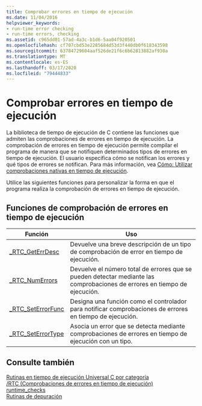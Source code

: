 ```yaml
---
title: Comprobar errores en tiempo de ejecución
ms.date: 11/04/2016
helpviewer_keywords:
- run-time error checking
- run-time errors, checking
ms.assetid: c965dd01-57ad-4a3c-b1d6-5aa04f920501
ms.openlocfilehash: cf707cbd53e2285684d53d3f440db0f618343598
ms.sourcegitcommit: 63784729604aaf526de21f6c6b62813882af930a
ms.translationtype: MT
ms.contentlocale: es-ES
ms.lasthandoff: 03/17/2020
ms.locfileid: "79444833"
---
```

# <a name="run-time-error-checking"></a>Comprobar errores en tiempo de ejecución

La biblioteca de tiempo de ejecución de C contiene las funciones que admiten las comprobaciones de errores en tiempo de ejecución. La comprobación de errores en tiempo de ejecución permite compilar el programa de manera que se notifiquen determinados tipos de errores en tiempo de ejecución. El usuario especifica cómo se notifican los errores y qué tipos de errores se notifican. Para más información, vea [Cómo: Utilizar comprobaciones nativas en tiempo de ejecución](/visualstudio/debugger/how-to-use-native-run-time-checks).

Utilice las siguientes funciones para personalizar la forma en que el programa realiza la comprobación de errores en tiempo de ejecución.

## <a name="run-time-error-checking-functions"></a>Funciones de comprobación de errores en tiempo de ejecución

|Función|Uso|
|--------------|---------|
|[_RTC_GetErrDesc](../c-runtime-library/reference/rtc-geterrdesc.md)|Devuelve una breve descripción de un tipo de comprobación de error en tiempo de ejecución.|
|[_RTC_NumErrors](../c-runtime-library/reference/rtc-numerrors.md)|Devuelve el número total de errores que se pueden detectar mediante las comprobaciones de errores en tiempo de ejecución.|
|[_RTC_SetErrorFunc](../c-runtime-library/reference/rtc-seterrorfunc.md)|Designa una función como el controlador para notificar comprobaciones de errores en tiempo de ejecución.|
|[_RTC_SetErrorType](../c-runtime-library/reference/rtc-seterrortype.md)|Asocia un error que se detecta mediante comprobaciones de errores en tiempo de ejecución con un tipo.|

## <a name="see-also"></a>Consulte también

[Rutinas en tiempo de ejecución Universal C por categoría](../c-runtime-library/run-time-routines-by-category.md)<br/>
[/RTC (Comprobaciones de errores en tiempo de ejecución)](../build/reference/rtc-run-time-error-checks.md)<br/>
[runtime_checks](../preprocessor/runtime-checks.md)<br/>
[Rutinas de depuración](../c-runtime-library/debug-routines.md)<br/>
